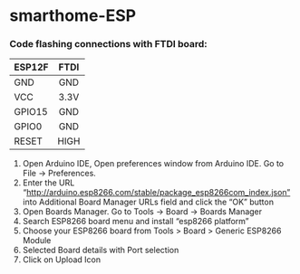 # smarthome-ESP

### Code flashing connections with FTDI board: 


| ESP12F        | FTDI          | 
| ------------- |:-------------:| 
| GND           | GND           |
| VCC           | 3.3V          |
| GPIO15        | GND           |
| GPIO0         | GND           |
| RESET         | HIGH          |

1. Open Arduino IDE, Open preferences window from  Arduino IDE. Go to File -> Preferences.
2. Enter the URL “http://arduino.esp8266.com/stable/package_esp8266com_index.json” into Additional Board Manager URLs field and click the “OK” button
3. Open Boards Manager. Go to Tools -> Board -> Boards Manager
4. Search ESP8266 board menu and install “esp8266 platform”
5. Choose your ESP8266 board from Tools > Board > Generic ESP8266 Module
6. Selected Board details with Port selection
8. Click on Upload Icon



